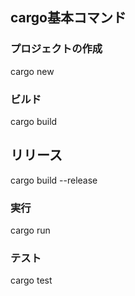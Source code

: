 ## cargo基本コマンド

### プロジェクトの作成
cargo new 

### ビルド
cargo build

## リリース
cargo build --release

### 実行
cargo run

### テスト
cargo test
